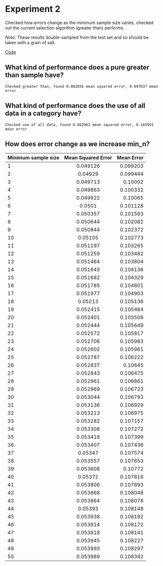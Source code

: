 # Experiment 2

Checked how errors change as the minimum sample size varies, checked out the current selection algorithm (greater than) performs.

*Note:* These results double-sampled from the test set and so should be taken with a grain of salt.

[Code](experiment2.jl)

## What kind of performance does a pure greater than sample have?

`Checked greater than, found 0.082856 mean squared error, 0.097037 mean error`

## What kind of performance does the use of all data in a category have?

`Checked use of all data, found 0.082962 mean squared error, 0.165991 mean error`

## How does error change as we increase min_n?

| Minimum sample size | Mean Squared Error | Mean Error |
|---------------------|:------------------:|-----------:|
| 1                   | 0.049126           |   0.099203 |
| 2                   | 0.04929            |   0.099444 |
| 3                   | 0.049713           |    0.10002 |
| 4                   | 0.049863           |   0.100332 |
| 5                   | 0.049922           |    0.10065 |
| 6                   | 0.0501             |   0.101128 |
| 7                   | 0.050357           |   0.101563 |
| 8                   | 0.050644           |   0.102082 |
| 9                   | 0.050844           |   0.102372 |
| 10                  | 0.05105            |   0.102773 |
| 11                  | 0.051197           |   0.103265 |
| 12                  | 0.051259           |   0.103482 |
| 13                  | 0.051464           |   0.103804 |
| 14                  | 0.051643           |   0.104136 |
| 15                  | 0.051682           |   0.104329 |
| 16                  | 0.051785           |   0.104601 |
| 17                  | 0.051977           |   0.104903 |
| 18                  | 0.05213            |   0.105136 |
| 19                  | 0.052415           |   0.105464 |
| 20                  | 0.052401           |   0.105506 |
| 21                  | 0.052444           |   0.105649 |
| 22                  | 0.052572           |   0.105817 |
| 23                  | 0.052706           |   0.105983 |
| 24                  | 0.052602           |   0.105961 |
| 25                  | 0.052787           |   0.106222 |
| 26                  | 0.052837           |    0.10645 |
| 27                  | 0.052843           |   0.106475 |
| 28                  | 0.052961           |   0.106661 |
| 29                  | 0.052969           |   0.106723 |
| 30                  | 0.053044           |   0.106793 |
| 31                  | 0.053136           |   0.106929 |
| 32                  | 0.053213           |   0.106975 |
| 33                  | 0.053282           |   0.107157 |
| 34                  | 0.053308           |   0.107272 |
| 35                  | 0.053418           |   0.107399 |
| 36                  | 0.053407           |   0.107436 |
| 37                  | 0.05347            |   0.107574 |
| 38                  | 0.053557           |   0.107653 |
| 39                  | 0.053608           |    0.10772 |
| 40                  | 0.05372            |   0.107816 |
| 41                  | 0.053806           |   0.107893 |
| 42                  | 0.053868           |   0.108048 |
| 43                  | 0.053864           |   0.108076 |
| 44                  | 0.05393            |   0.108148 |
| 45                  | 0.053938           |   0.108192 |
| 46                  | 0.053914           |   0.108172 |
| 47                  | 0.053918           |   0.108141 |
| 48                  | 0.053945           |   0.108227 |
| 49                  | 0.053993           |   0.108297 |
| 50                  | 0.053989           |   0.108342 |
